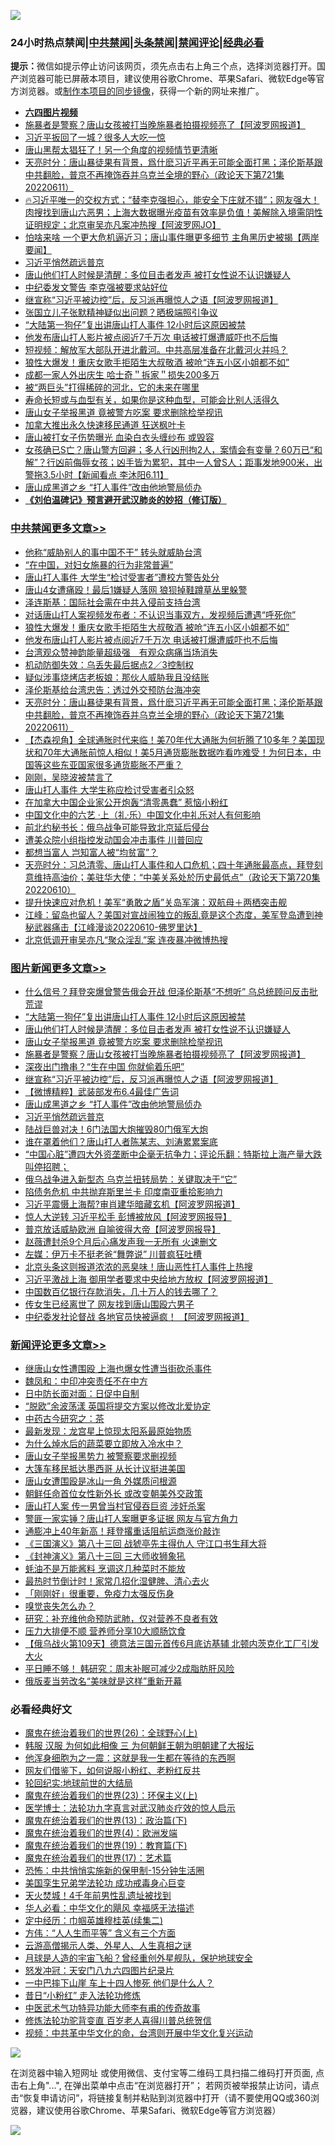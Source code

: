 ![](https://raw.githubusercontent.com/jsvpn/jsproxy/dev/64photo/fqnews-qr.jpg)

<div id="tt">
<h3>24小时热点禁闻|<a href="#%E4%B8%AD%E5%85%B1%E7%A6%81%E9%97%BB%E6%9B%B4%E5%A4%9A%E6%96%87%E7%AB%A0">中共禁闻</a>|<a href="#%E5%9B%BE%E7%89%87%E6%96%B0%E9%97%BB%E6%9B%B4%E5%A4%9A%E6%96%87%E7%AB%A0">头条禁闻</a>|<a href="#%E6%96%B0%E9%97%BB%E8%AF%84%E8%AE%BA%E6%9B%B4%E5%A4%9A%E6%96%87%E7%AB%A0">禁闻评论|<a href="#%E5%BF%85%E7%9C%8B%E7%BB%8F%E5%85%B8%E5%A5%BD%E6%96%87">经典必看</a></h3>
<div><b>提示：</b>微信如提示停止访问该网页，须先点击右上角三个点，选择浏览器打开。国产浏览器可能已屏蔽本项目，建议使用谷歌Chrome、苹果Safari、微软Edge等官方浏览器。或<a href="%E5%88%B6%E4%BD%9Cgit%E7%A6%81%E9%97%BB%E9%95%9C%E5%83%8F.md">制作本项目的同步镜像</a>，获得一个新的网址来推广。</div>
<ul>
<li><b><a href="http://d2.v2rss.gq/64.mp4" target="_blank">六四图片视频</a></b></li>
<li><a href="/topimagenews/20220612/1744723.md">施暴者是警察？唐山女孩被打当晚施暴者拍摄视频亮了【阿波罗网报道】</a></li>
<li><a href="/cnnews/20220612/1744665.md">习近平扳回了一城？很多人大吃一惊</a></li>
<li><a href="/cnnews/20220612/1744649.md">唐山黑帮太猖狂了！另一个角度的视频情节更清晰</a></li>
<li><a href="/cbnews/20220612/1744695.md">天亮时分：唐山暴徒果有背景，爲什麽习近平再无可能全面打黑；泽伦斯基跟中共翻脸，普京不再掩饰吞并乌克兰全境的野心（政论天下第721集 20220611）</a></li>
<li><a href="/bannedvideo/20220612/1744606.md">🔥习近平唯一的交权方式；“替李克强担心，能安全下庄就不错”；网友强大！肉搜找到唐山六恶男；上海大数据曝光疫苗有效率是负值！美解除入境需阴性证明规定；北京审吴亦凡案冲热搜【阿波罗网JO】</a></li>
<li><a href="/bannedvideo/20220612/1744803.md">怕啥来啥 一个更大危机逼近习；唐山事件曝更多细节 主角黑历史被揭【两岸要闻】</a></li>
<li><a href="/topimagenews/20220612/1744604.md">习近平悄然疏远普京</a></li>
<li><a href="/topimagenews/20220612/1744764.md">唐山他们打人时候是清醒：多位目击者发声 被打女性说不认识嫌疑人</a></li>
<li><a href="/ssgc/20220612/1744831.md">中纪委发文警告 李克强被要求站好位</a></li>
<li><a href="/topimagenews/20220612/1744698.md">继宣称“习近平被边控”后，反习派再曝惊人之语【阿波罗网报道】</a></li>
<li><a href="/yule/20220612/1744614.md">张国立儿子张默精神疑似出问题？晒极端照引争议</a></li>
<li><a href="/topimagenews/20220612/1744850.md">“大陆第一狗仔”复出讲唐山打人事件 12小时后这原因被禁</a></li>
<li><a href="/cbnews/20220612/1744821.md">他发布唐山打人影片被点阅近7千万次 电话被打爆遭威吓也不后悔</a></li>
<li><a href="/bannedvideo/20220612/1744635.md">短视频：解放军大部队开进北戴河。中共高层准备在北戴河火并吗？</a></li>
<li><a href="/cbnews/20220612/1744822.md">狼性大爆发！重庆女歌手拒陌生大叔敬酒 被呛“连五小区小姐都不如”</a></li>
<li><a href="/lifebaike/20220612/1744794.md">成都一家人外出庆生 哈士奇＂拆家＂损失200多万</a></li>
<li><a href="/cnnews/20220612/1744613.md">被“两巨头”打得稀碎的河北，它的未来在哪里</a></li>
<li><a href="/health/20220612/1744774.md">寿命长短或与血型有关，如果你是这种血型，可能会比别人活得久</a></li>
<li><a href="/topimagenews/20220612/1744746.md">唐山女子举报黑道 竟被警方吃案 要求删除检举视讯</a></li>
<li><a href="/cnnews/20220612/1744632.md">加拿大推出永久快速移民通道 狂送枫叶卡</a></li>
<li><a href="/cnnews/20220612/1744688.md">唐山被打女子伤势曝光 血染白衣头缠纱布 或毁容</a></li>
<li><a href="/bannedvideo/20220612/1744678.md">女孩确已S亡？唐山警方回避；多人行凶刑拘2人，案情会有变量？60万已“和解”？行凶前侮辱女孩；凶手皆为累犯，其中一人曾S人；距事发地900米，出警拖3.5小时【新闻看点 李沐阳6.11】</a></li>
<li><a href="/topimagenews/20220612/1744696.md">唐山成黑道之乡 “打人事件”改由他地警局侦办</a></li>
<li><b><a href="/comments/20200207/1272816.md" target="_blank">《刘伯温碑记》预言避开武汉肺炎的妙招（修订版）</a></b></li>
</ul>
</div>

<div class="catlist">
<h3><a href="/cbnews/" target="_blank">中共禁闻</a><span><a href="/cbnews/" target="_blank" rel="nofollow">更多文章>></a></span></h3>
<ul>
<li><a href="/cbnews/20220613/1744905.md" target="_blank">他称“威胁别人的事中国不干” 转头就威胁台湾</a></li>
<li><a href="/cbnews/20220613/1744904.md" target="_blank">“在中国，对妇女施暴的行为非常普遍”</a></li>
<li><a href="/cbnews/20220612/1744856.md" target="_blank">唐山打人事件 大学生“检讨受害者”遭校方警告处分</a></li>
<li><a href="/cbnews/20220612/1744855.md" target="_blank">唐山4女遭痛殴！最后1嫌疑人落网 狼狈掉鞋蹲草丛里躲警</a></li>
<li><a href="/cbnews/20220612/1744849.md" target="_blank">泽连斯基：国际社会需在中共入侵前支持台湾</a></li>
<li><a href="/cbnews/20220612/1744844.md" target="_blank">对话唐山打人案视频发布者：不认识当事双方，发视频后遭遇“呼死你”</a></li>
<li><a href="/cbnews/20220612/1744822.md" target="_blank">狼性大爆发！重庆女歌手拒陌生大叔敬酒 被呛“连五小区小姐都不如”</a></li>
<li><a href="/cbnews/20220612/1744821.md" target="_blank">他发布唐山打人影片被点阅近7千万次 电话被打爆遭威吓也不后悔</a></li>
<li><a href="/comments/20220612/1744799.md" target="_blank">台湾观众赞神韵能量超级强　有观众病痛当场消失</a></li>
<li><a href="/cbnews/20220612/1744785.md" target="_blank">机动防御失效：乌丢失最后据点2／3控制权</a></li>
<li><a href="/cbnews/20220612/1744755.md" target="_blank">疑似涉事烧烤店老板娘：那伙人威胁我且没结账</a></li>
<li><a href="/cbnews/20220612/1744724.md" target="_blank">泽伦斯基给台湾忠告：透过外交预防台海冲突</a></li>
<li><a href="/cbnews/20220612/1744695.md" target="_blank">天亮时分：唐山暴徒果有背景，爲什麽习近平再无可能全面打黑；泽伦斯基跟中共翻脸，普京不再掩饰吞并乌克兰全境的野心（政论天下第721集 20220611）</a></li>
<li><a href="/comments/20220612/1744692.md" target="_blank">【杰森视角】全球通胀时代来临！美70年代大通胀为何折腾了10多年？美国现状和70年大通胀前惊人相似！美5月通货膨胀数据咋看咋难受！为何日本，中国等这些东亚国家很多通货膨胀不严重？</a></li>
<li><a href="/cbnews/20220612/1744572.md" target="_blank">刚刚，吴晓波被禁言了</a></li>
<li><a href="/cbnews/20220612/1744532.md" target="_blank">唐山打人事件 大学生称应检讨受害者引众怒</a></li>
<li><a href="/cbnews/20220611/1744526.md" target="_blank">在加拿大中国企业家公开炮轰“清零愚蠢” 惹恼小粉红</a></li>
<li><a href="/comments/20220611/1744476.md" target="_blank">中国文化中的六艺 ·上（礼·乐）中国文化中礼乐对人有何影响</a></li>
<li><a href="/cbnews/20220611/1744453.md" target="_blank">前北约秘书长：俄乌战争可能导致北京延后侵台</a></li>
<li><a href="/cbnews/20220611/1744415.md" target="_blank">遭美众院小组指控发动国会冲击事件 川普回应</a></li>
<li><a href="/cbnews/20220611/1744405.md" target="_blank">都想当富人 岂知富人被“均贫富”？</a></li>
<li><a href="/cbnews/20220611/1744377.md" target="_blank">天亮时分：习总清零、唐山打人事件和人口危机；四十年通胀最高点，拜登刻意维持高油价；美驻华大使：“中美关系处於历史最低点”（政论天下第720集 20220610）</a></li>
<li><a href="/cbnews/20220611/1744361.md" target="_blank">提升快速应对危机！美军“勇敢之盾”关岛军演：双航母＋两栖突击舰</a></li>
<li><a href="/cbnews/20220611/1744310.md" target="_blank">江峰：留岛也留人？美国对宣战闹独立的叛乱竟是这个态度，美军登岛遭到神秘武器痛击【江峰漫谈20220610-佛罗里达】</a></li>
<li><a href="/cbnews/20220611/1744299.md" target="_blank">北京低调开审吴亦凡“聚众淫乱”案 连夜暴冲微博热搜</a></li>

</ul>
</div>
<div class="catlist">
<h3><a href="/topimagenews/" target="_blank">图片新闻</a><span><a href="/topimagenews/" target="_blank" rel="nofollow">更多文章>></a></span></h3>
<ul>
<li><a href="/topimagenews/20220613/1744884.md" target="_blank">什么信号？拜登突爆曾警告俄会开战 但泽伦斯基“不想听” 乌总统顾问反击批荒谬</a></li>
<li><a href="/topimagenews/20220612/1744850.md" target="_blank">“大陆第一狗仔”复出讲唐山打人事件 12小时后这原因被禁</a></li>
<li><a href="/topimagenews/20220612/1744764.md" target="_blank">唐山他们打人时候是清醒：多位目击者发声 被打女性说不认识嫌疑人</a></li>
<li><a href="/topimagenews/20220612/1744746.md" target="_blank">唐山女子举报黑道 竟被警方吃案 要求删除检举视讯</a></li>
<li><a href="/topimagenews/20220612/1744723.md" target="_blank">施暴者是警察？唐山女孩被打当晚施暴者拍摄视频亮了【阿波罗网报道】</a></li>
<li><a href="/topimagenews/20220612/1744711.md" target="_blank">深夜出门撸串？“生在中国 你就偷着乐吧”</a></li>
<li><a href="/topimagenews/20220612/1744698.md" target="_blank">继宣称“习近平被边控”后，反习派再曝惊人之语【阿波罗网报道】</a></li>
<li><a href="/topimagenews/20220612/1744697.md" target="_blank">【微博精粹】武装部发布6.4最佳广告词</a></li>
<li><a href="/topimagenews/20220612/1744696.md" target="_blank">唐山成黑道之乡 “打人事件”改由他地警局侦办</a></li>
<li><a href="/topimagenews/20220612/1744604.md" target="_blank">习近平悄然疏远普京</a></li>
<li><a href="/topimagenews/20220612/1744566.md" target="_blank">陆战巨兽对决！6门法国大炮摧毁80门俄军大炮</a></li>
<li><a href="/topimagenews/20220612/1744565.md" target="_blank">谁在罩着他们？唐山打人者陈某志、刘涛累累案底</a></li>
<li><a href="/topimagenews/20220611/1744498.md" target="_blank">“中国心脏”遭四大外资垄断中企毫无抗争力；评论乐翻：特斯拉上海产量大跌叫停招聘；</a></li>
<li><a href="/topimagenews/20220611/1744470.md" target="_blank">俄乌战争进入新型态 乌克兰扭转局势：关键取决于“它”</a></li>
<li><a href="/topimagenews/20220611/1744430.md" target="_blank">陷债务危机 中共抛弃斯里兰卡 印度南亚重拾影响力</a></li>
<li><a href="/topimagenews/20220611/1744417.md" target="_blank">习近平震慑上海帮?审肖建华暗藏玄机【阿波罗网报道】</a></li>
<li><a href="/topimagenews/20220611/1744411.md" target="_blank">惊人大逆转 习近平松手 彭博被放风【阿波罗网报导】</a></li>
<li><a href="/topimagenews/20220611/1744407.md" target="_blank">普京放话威胁欧洲 自喻彼得大帝【阿波罗网报导】</a></li>
<li><a href="/topimagenews/20220611/1744402.md" target="_blank">赵薇遭封杀9个月后心痛发声我一无所有 火速删文</a></li>
<li><a href="/topimagenews/20220611/1744401.md" target="_blank">左媒：伊万卡不挺老爸“舞弊说” 川普疯狂吐槽</a></li>
<li><a href="/topimagenews/20220611/1744392.md" target="_blank">北京头条这则报道浓浓的恶臭味！唐山恶性打人事件上热搜</a></li>
<li><a href="/topimagenews/20220611/1744379.md" target="_blank">习近平激战上海 御用学者要求中央给地方放权【阿波罗网报道】</a></li>
<li><a href="/topimagenews/20220611/1744378.md" target="_blank">中国数百亿银行存款消失，几十万人的钱去哪了？</a></li>
<li><a href="/topimagenews/20220611/1744372.md" target="_blank">传女生已经离世了 网友找到唐山围殴六男子</a></li>
<li><a href="/topimagenews/20220611/1744371.md" target="_blank">中纪委发社论督战 各地官员快被逼疯！ 【阿波罗网报道】</a></li>

</ul>
</div>
<div class="catlist">
<h3><a href="/comments/" target="_blank">新闻评论</a><span><a href="/comments/" target="_blank" rel="nofollow">更多文章>></a></span></h3>
<ul>
<li><a href="/comments/20220613/1744903.md" target="_blank">继唐山女性遭围殴 上海也爆女性遭当街砍杀事件</a></li>
<li><a href="/comments/20220613/1744902.md" target="_blank">魏凤和：中印冲突责任不在中方</a></li>
<li><a href="/comments/20220613/1744901.md" target="_blank">日中防长面对面：日促中自制</a></li>
<li><a href="/comments/20220613/1744899.md" target="_blank">“脱欧”余波荡漾 英国将提交方案以修改北爱协定</a></li>
<li><a href="/comments/20220613/1744886.md" target="_blank">中药古今研究之：茶</a></li>
<li><a href="/comments/20220613/1744883.md" target="_blank">最新发现：龙宫星上惊现太阳系最原始物质</a></li>
<li><a href="/comments/20220613/1744880.md" target="_blank">为什么焯水后的蔬菜要立即放入冷水中？</a></li>
<li><a href="/comments/20220613/1744878.md" target="_blank">唐山女子举报黑势力 被警察要求删视频</a></li>
<li><a href="/comments/20220613/1744877.md" target="_blank">大篷车移民抵达墨西哥 从长计议挺进美国</a></li>
<li><a href="/comments/20220613/1744876.md" target="_blank">唐山女遭围殴是冰山一角 外媒质问根源</a></li>
<li><a href="/comments/20220613/1744864.md" target="_blank">朝鲜任命首位女性新外长 或改变朝美外交政策</a></li>
<li><a href="/comments/20220613/1744861.md" target="_blank">唐山打人案 传一男曾当村官侵吞巨资 涉奸杀案</a></li>
<li><a href="/comments/20220612/1744853.md" target="_blank">警匪一家实锤？唐山打人案曝更多证据 网友与官方角力</a></li>
<li><a href="/comments/20220612/1744840.md" target="_blank">通膨冲上40年新高！拜登撂重话阻航运商涨价敲诈</a></li>
<li><a href="/comments/20220612/1744835.md" target="_blank">《三国演义》第八十三回 战猇亭先主得仇人 守江口书生拜大将</a></li>
<li><a href="/comments/20220612/1744834.md" target="_blank">《封神演义》第八十三回 三大师收狮象犼</a></li>
<li><a href="/comments/20220612/1744828.md" target="_blank">蚝油不是万能酱料 烹调这几种菜时不能放</a></li>
<li><a href="/comments/20220612/1744820.md" target="_blank">最热时节倒计时！家常几招化湿健脾、清心去火</a></li>
<li><a href="/comments/20220612/1744819.md" target="_blank">「刚刚好」很重要，免疫力太强反伤身</a></li>
<li><a href="/comments/20220612/1744818.md" target="_blank">嗅觉丧失怎么办？</a></li>
<li><a href="/comments/20220612/1744817.md" target="_blank">研究：补充维他命预防武肺，仅对营养不良者有效</a></li>
<li><a href="/comments/20220612/1744816.md" target="_blank">压力大排便不顺 营养师分享10大顺肠饮食</a></li>
<li><a href="/comments/20220612/1744815.md" target="_blank">【俄乌战火第109天】德意法三国元首传6月底访基辅 北顿内茨克化工厂引发大火</a></li>
<li><a href="/comments/20220612/1744814.md" target="_blank">平日睡不够！ 韩研究：周末补眠可减少2成脂肪肝风险</a></li>
<li><a href="/comments/20220612/1744813.md" target="_blank">俄版麦当劳改名“美味就是这样”重新开幕</a></li>

</ul>
</div>

<div class="catlist">
<h3>必看经典好文</h3>
<ul>
<li><a href="/comments/20181210/1044798.md" target="_blank">魔鬼在统治着我们的世界(26)：全球野心(上)</a></li>
<li><a href="/bannedvideo/20220328/1710971.md" target="_blank">韩服 汉服 为何如此相像 三 为何朝鲜王朝为明朝建了大报坛</a></li>
<li><a href="/topimagenews/20210219/1489990.md" target="_blank">他浑身细胞为之一震：这就是我一生都在等待的东西啊</a></li>
<li><a href="/comments/20200712/1359630.md" target="_blank">网友们借鉴下，如何说服小粉红、老粉红反共</a></li>
<li><a href="/comments/20200920/582873.md" target="_blank">轮回纪实:地球前世的大结局</a></li>
<li><a href="/ssgc/20180904/993719.md" target="_blank">魔鬼在统治着我们的世界(23)：环保主义(上)</a></li>
<li><a href="/comments/20200820/1382989.md" target="_blank">医学博士：法轮功九字真言对武汉肺炎疗效的惊人启示</a></li>
<li><a href="/topimagenews/20180602/951960.md" target="_blank">魔鬼在统治着我们的世界(13)：政治篇(下)</a></li>
<li><a href="/topimagenews/20180522/946266.md" target="_blank">魔鬼在统治着我们的世界(4)：欧洲发端</a></li>
<li><a href="/comments/20180716/972458.md" target="_blank">魔鬼在统治着我们的世界(19)：教育篇(下)</a></li>
<li><a href="/topimagenews/20180620/960677.md" target="_blank">魔鬼在统治着我们的世界(17)：艺术篇</a></li>
<li><a href="/baitai/20200711/1359005.md" target="_blank">恐怖：中共悄悄实施新的保甲制-15分钟生活圈</a></li>
<li><a href="/comments/20210509/1542373.md" target="_blank">美国孪生兄弟学法轮功 成功戒毒身心巨变</a></li>
<li><a href="/ccpdope/20181219/1049286.md" target="_blank">天火焚城！4千年前男性乱遗址被找到</a></li>
<li><a href="/comments/20220220/1694796.md" target="_blank">华人必看：中华文化的飓风 幸福感无法描述</a></li>
<li><a href="/tculture/20161102/608445.md" target="_blank">定中经历：巾帼英雄穆桂英(续集二)</a></li>
<li><a href="/comments/20200720/1363377.md" target="_blank">方伟：“人人生而平等” 含义有三个方面</a></li>
<li><a href="/comments/20200919/82684.md" target="_blank">云游高僧揭示人类、外星人、人生真相之谜</a></li>
<li><a href="/comments/20200712/1359456.md" target="_blank">月球是人造的宇宙飞船？曾经重创外星舰队，保护地球安全</a></li>
<li><a href="/comments/20200604/783200.md" target="_blank">怒发冲冠：天安门八九六四图片纪录片</a></li>
<li><a href="/cbnews/20200611/1343057.md" target="_blank">一中巴摔下山崖 车上十四人惨死 他们是什么人？</a></li>
<li><a href="/cbnews/20211123/1656425.md" target="_blank">昔日“小粉红” 走入法轮功修炼</a></li>
<li><a href="/comments/20210810/1603664.md" target="_blank">中医武术气功特异功能大师李有甫的传奇故事</a></li>
<li><a href="/comments/20210720/1502969.md" target="_blank">修炼法轮功驼背变直 百岁老人喜得川普总统贺信</a></li>
<li><a href="/comments/20220119/1681422.md" target="_blank">视频：中共革中华文化的命，台湾则开展中华文化复兴运动</a></li>

</ul>
</div>

![](https://raw.githubusercontent.com/jsvpn/jsproxy/dev/64photo/fqnews-qr.jpg)

在浏览器中输入短网址 或使用微信、支付宝等二维码工具扫描二维码打开页面, 点击右上角"...", 在弹出菜单中点击“在浏览器打开”； 若网页被举报禁止访问，请点击“恢复申请访问”，将链接复制并粘贴到浏览器中打开（请不要使用QQ或360浏览器，建议使用谷歌Chrome、苹果Safari、微软Edge等官方浏览器）

![](https://raw.githubusercontent.com/jsvpn/jsproxy/dev/64photo/wx.jpg)